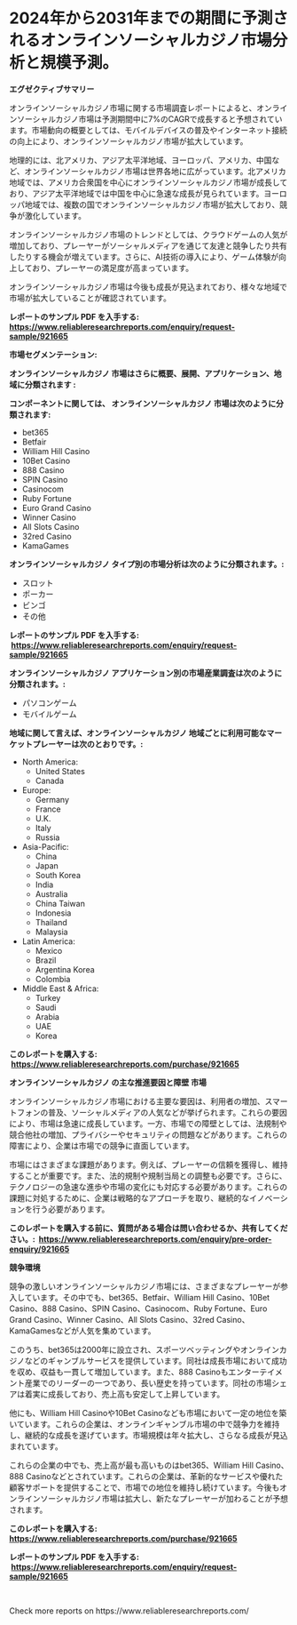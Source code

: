 <p><h1>2024年から2031年までの期間に予測されるオンラインソーシャルカジノ市場分析と規模予測。</h1></p><p><strong>エグゼクティブサマリー</strong></p>
<p><p>オンラインソーシャルカジノ市場に関する市場調査レポートによると、オンラインソーシャルカジノ市場は予測期間中に7%のCAGRで成長すると予想されています。市場動向の概要としては、モバイルデバイスの普及やインターネット接続の向上により、オンラインソーシャルカジノ市場が拡大しています。</p><p>地理的には、北アメリカ、アジア太平洋地域、ヨーロッパ、アメリカ、中国など、オンラインソーシャルカジノ市場は世界各地に広がっています。北アメリカ地域では、アメリカ合衆国を中心にオンラインソーシャルカジノ市場が成長しており、アジア太平洋地域では中国を中心に急速な成長が見られています。ヨーロッパ地域では、複数の国でオンラインソーシャルカジノ市場が拡大しており、競争が激化しています。</p><p>オンラインソーシャルカジノ市場のトレンドとしては、クラウドゲームの人気が増加しており、プレーヤーがソーシャルメディアを通じて友達と競争したり共有したりする機会が増えています。さらに、AI技術の導入により、ゲーム体験が向上しており、プレーヤーの満足度が高まっています。</p><p>オンラインソーシャルカジノ市場は今後も成長が見込まれており、様々な地域で市場が拡大していることが確認されています。</p></p>
<p><strong>レポートのサンプル PDF を入手する: <a href="https://www.reliableresearchreports.com/enquiry/request-sample/921665">https://www.reliableresearchreports.com/enquiry/request-sample/921665</a></strong></p>
<p><strong>市場セグメンテーション:</strong></p>
<p><strong> オンラインソーシャルカジノ 市場はさらに概要、展開、アプリケーション、地域に分類されます :</strong></p>
<p><strong>コンポーネントに関しては、 オンラインソーシャルカジノ 市場は次のように分類されます: &nbsp;</strong></p>
<p><ul><li>bet365</li><li>Betfair</li><li>William Hill Casino</li><li>10Bet Casino</li><li>888 Casino</li><li>SPIN Casino</li><li>Casinocom</li><li>Ruby Fortune</li><li>Euro Grand Casino</li><li>Winner Casino</li><li>All Slots Casino</li><li>32red Casino</li><li>KamaGames</li></ul></p>
<p><strong> オンラインソーシャルカジノ タイプ別の市場分析は次のように分類されます。:</strong></p>
<p><ul><li>スロット</li><li>ポーカー</li><li>ビンゴ</li><li>その他</li></ul></p>
<p><strong>レポートのサンプル PDF を入手する: &nbsp;<a href="https://www.reliableresearchreports.com/enquiry/request-sample/921665">https://www.reliableresearchreports.com/enquiry/request-sample/921665</a></strong></p>
<p><strong> オンラインソーシャルカジノ アプリケーション別の市場産業調査は次のように分類されます。:</strong></p>
<p><ul><li>パソコンゲーム</li><li>モバイルゲーム</li></ul></p>
<p><strong>地域に関して言えば、オンラインソーシャルカジノ 地域ごとに利用可能なマーケットプレーヤーは次のとおりです。:</strong></p>
<p><ul>
    <li>
        North America:
        <ul>
            <li>United States</li>
            <li>Canada</li>
        </ul>
    </li>
    <li>
        Europe:
        <ul>
            <li>Germany</li>
            <li>France</li>
            <li>U.K.</li>
            <li>Italy</li>
            <li>Russia</li>
        </ul>
    </li>
    <li>
        Asia-Pacific:
        <ul>
            <li>China</li>
            <li>Japan</li>
            <li>South Korea</li>
            <li>India</li>
            <li>Australia</li>
            <li>China Taiwan</li>
            <li>Indonesia</li>
            <li>Thailand</li>
            <li>Malaysia</li>
        </ul>
    </li>
    <li>
        Latin America:
        <ul>
            <li>Mexico</li>
            <li>Brazil</li>
            <li>Argentina Korea</li>
            <li>Colombia</li>
        </ul>
    </li>
    <li>
        Middle East & Africa:
        <ul>
            <li>Turkey</li>
            <li>Saudi</li>
            <li>Arabia</li>
            <li>UAE</li>
            <li>Korea</li>
        </ul>
    </li>
    </ul></p>
<p><strong>このレポートを購入する: &nbsp;<a href="https://www.reliableresearchreports.com/purchase/921665">https://www.reliableresearchreports.com/purchase/921665</a></strong></p>
<p><strong>オンラインソーシャルカジノ の主な推進要因と障壁 市場</strong></p>
<p><p>オンラインソーシャルカジノ市場における主要な要因は、利用者の増加、スマートフォンの普及、ソーシャルメディアの人気などが挙げられます。これらの要因により、市場は急速に成長しています。一方、市場での障壁としては、法規制や競合他社の増加、プライバシーやセキュリティの問題などがあります。これらの障害により、企業は市場での競争に直面しています。</p><p>市場にはさまざまな課題があります。例えば、プレーヤーの信頼を獲得し、維持することが重要です。また、法的規制や規制当局との調整も必要です。さらに、テクノロジーの急速な進歩や市場の変化にも対応する必要があります。これらの課題に対処するために、企業は戦略的なアプローチを取り、継続的なイノベーションを行う必要があります。</p></p>
<p><strong>このレポートを購入する前に、質問がある場合は問い合わせるか、共有してください。:&nbsp; <a href="https://www.reliableresearchreports.com/enquiry/pre-order-enquiry/921665">https://www.reliableresearchreports.com/enquiry/pre-order-enquiry/921665</a></strong></p>
<p><strong>競争環境</strong></p>
<p><p>競争の激しいオンラインソーシャルカジノ市場には、さまざまなプレーヤーが参入しています。その中でも、bet365、Betfair、William Hill Casino、10Bet Casino、888 Casino、SPIN Casino、Casinocom、Ruby Fortune、Euro Grand Casino、Winner Casino、All Slots Casino、32red Casino、KamaGamesなどが人気を集めています。</p><p>このうち、bet365は2000年に設立され、スポーツベッティングやオンラインカジノなどのギャンブルサービスを提供しています。同社は成長市場において成功を収め、収益も一貫して増加しています。また、888 Casinoもエンターテイメント産業でのリーダーの一つであり、長い歴史を持っています。同社の市場シェアは着実に成長しており、売上高も安定して上昇しています。</p><p>他にも、William Hill Casinoや10Bet Casinoなども市場において一定の地位を築いています。これらの企業は、オンラインギャンブル市場の中で競争力を維持し、継続的な成長を遂げています。市場規模は年々拡大し、さらなる成長が見込まれています。</p><p>これらの企業の中でも、売上高が最も高いものはbet365、William Hill Casino、888 Casinoなどとされています。これらの企業は、革新的なサービスや優れた顧客サポートを提供することで、市場での地位を維持し続けています。今後もオンラインソーシャルカジノ市場は拡大し、新たなプレーヤーが加わることが予想されます。</p></p>
<p><strong>このレポートを購入する: &nbsp; <a href="https://www.reliableresearchreports.com/purchase/921665">https://www.reliableresearchreports.com/purchase/921665</a></strong></p>
<p><strong>レポートのサンプル PDF を入手する: &nbsp;<a href="https://www.reliableresearchreports.com/enquiry/request-sample/921665">https://www.reliableresearchreports.com/enquiry/request-sample/921665</a></strong><strong></strong></p>
<p>&nbsp;</p>
<p>Check more reports on https://www.reliableresearchreports.com/</p>